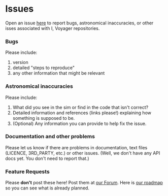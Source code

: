 # Issues
Open an issue [here](https://github.com/ivoyager/ivoyager-bugs/issues) to report bugs, astronomical inaccuracies, or other isses associated with I, Voyager repositories.
### Bugs
Please include:
1. version
2. detailed "steps to reproduce"
3. any other information that might be relevant
### Astronomical inaccuracies
Please include:
1. What did you see in the sim or find in the code that isn't correct?
2. Detailed information and references (links please!) explaining how something is supposed to be.
3. (Optional) Any information you can provide to help fix the issue.
### Documentation and other problems
Please let us know if there are problems in documentation, text files (LICENCE, 3RD_PARTY, etc.) or other issues. (Well, we don't have any API docs yet. You don't need to report that.)
### Feature Requests
Please **don't** post these here! Post them at [our Forum](https://ivoyager.dev/forum). Here is [our roadmap](https://ivoyager.dev/forum/index.php?p=/discussion/41/roadmap) so you can see what is already planned.
